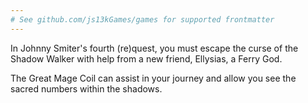 ```yaml
---
# See github.com/js13kGames/games for supported frontmatter
---
```

In Johnny Smiter's fourth (re)quest, you must escape the curse of the Shadow Walker with help from a new friend, Ellysias, a Ferry God.

The Great Mage Coil can assist in your journey and allow you see the sacred numbers within the shadows.